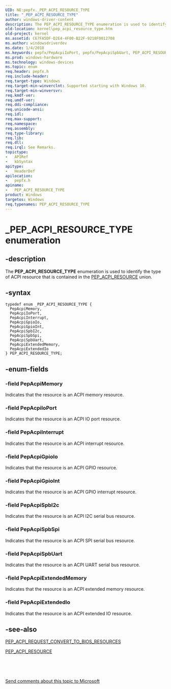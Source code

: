 ```yaml
---
UID: NE:pepfx._PEP_ACPI_RESOURCE_TYPE
title: "_PEP_ACPI_RESOURCE_TYPE"
author: windows-driver-content
description: The PEP_ACPI_RESOURCE_TYPE enumeration is used to identify the type of ACPI resource that is contained in the PEP_ACPI_RESOURCE union.
old-location: kernel\pep_acpi_resource_type.htm
old-project: kernel
ms.assetid: C67FA5DF-D2E4-4F00-B22F-9218F0012708
ms.author: windowsdriverdev
ms.date: 1/4/2018
ms.keywords: pepfx/PepAcpiIoPort, pepfx/PepAcpiSpbUart, PEP_ACPI_RESOURCE_TYPE, PepAcpiSpbSpi, pepfx/PepAcpiExtendedIo, PepAcpiGpioIo, pepfx/PepAcpiInterrupt, pepfx/PepAcpiMemory, pepfx/PepAcpiSpbSpi, PepAcpiMemory, PepAcpiSpbUart, pepfx/PepAcpiSpbI2c, PepAcpiIoPort, _PEP_ACPI_RESOURCE_TYPE, pepfx/PepAcpiGpioIo, PepAcpiSpbI2c, pepfx/PepAcpiGpioInt, PepAcpiGpioInt, PepAcpiExtendedMemory, PepAcpiExtendedIo, pepfx/PEP_ACPI_RESOURCE_TYPE, pepfx/PepAcpiExtendedMemory, PepAcpiInterrupt, kernel.pep_acpi_resource_type, PEP_ACPI_RESOURCE_TYPE enumeration [Kernel-Mode Driver Architecture]
ms.prod: windows-hardware
ms.technology: windows-devices
ms.topic: enum
req.header: pepfx.h
req.include-header: 
req.target-type: Windows
req.target-min-winverclnt: Supported starting with Windows 10.
req.target-min-winversvr: 
req.kmdf-ver: 
req.umdf-ver: 
req.ddi-compliance: 
req.unicode-ansi: 
req.idl: 
req.max-support: 
req.namespace: 
req.assembly: 
req.type-library: 
req.lib: 
req.dll: 
req.irql: See Remarks.
topictype:
-	APIRef
-	kbSyntax
apitype:
-	HeaderDef
apilocation:
-	pepfx.h
apiname:
-	PEP_ACPI_RESOURCE_TYPE
product: Windows
targetos: Windows
req.typenames: PEP_ACPI_RESOURCE_TYPE
---
```


# _PEP_ACPI_RESOURCE_TYPE enumeration


## -description


The <b>PEP_ACPI_RESOURCE_TYPE</b> enumeration is used to identify the type of ACPI resource that is contained in the <a href="..\pepfx\ns-pepfx-_pep_acpi_resource.md">PEP_ACPI_RESOURCE</a> union. 


## -syntax


````
typedef enum _PEP_ACPI_RESOURCE_TYPE { 
  PepAcpiMemory,
  PepAcpiIoPort,
  PepAcpiInterrupt,
  PepAcpiGpioIo,
  PepAcpiGpioInt,
  PepAcpiSpbI2c,
  PepAcpiSpbSpi,
  PepAcpiSpbUart,
  PepAcpiExtendedMemory,
  PepAcpiExtendedIo
} PEP_ACPI_RESOURCE_TYPE;
````


## -enum-fields




### -field PepAcpiMemory

Indicates that the resource is an ACPI memory resource.


### -field PepAcpiIoPort

Indicates that the resource is an ACPI IO port resource.


### -field PepAcpiInterrupt

Indicates that the resource is an ACPI interrupt resource.


### -field PepAcpiGpioIo

Indicates that the resource is an ACPI GPIO resource.


### -field PepAcpiGpioInt

Indicates that the resource is an ACPI GPIO interrupt resource.


### -field PepAcpiSpbI2c

Indicates that the resource is an ACPI I2C serial bus resource.


### -field PepAcpiSpbSpi

Indicates that the resource is an ACPI SPI serial bus resource.


### -field PepAcpiSpbUart

Indicates that the resource is an ACPI UART serial bus resource.


### -field PepAcpiExtendedMemory

Indicates that the resource is an ACPI extended memory resource.


### -field PepAcpiExtendedIo

Indicates that the resource is an ACPI extended IO resource.


## -see-also

<a href="..\pepfx\ns-pepfx-_pep_acpi_request_convert_to_bios_resources.md">PEP_ACPI_REQUEST_CONVERT_TO_BIOS_RESOURCES</a>

<a href="..\pepfx\ns-pepfx-_pep_acpi_resource.md">PEP_ACPI_RESOURCE</a>

 

 

<a href="mailto:wsddocfb@microsoft.com?subject=Documentation%20feedback [kernel\kernel]:%20PEP_ACPI_RESOURCE_TYPE enumeration%20 RELEASE:%20(1/4/2018)&amp;body=%0A%0APRIVACY STATEMENT%0A%0AWe use your feedback to improve the documentation. We don't use your email address for any other purpose, and we'll remove your email address from our system after the issue that you're reporting is fixed. While we're working to fix this issue, we might send you an email message to ask for more info. Later, we might also send you an email message to let you know that we've addressed your feedback.%0A%0AFor more info about Microsoft's privacy policy, see http://privacy.microsoft.com/en-us/default.aspx." title="Send comments about this topic to Microsoft">Send comments about this topic to Microsoft</a>

